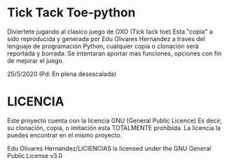 # Tick Tack Toe-python

Diviertete jugando al clasico juego de OXO (Tick tack toe) 
Esta "copia" a sido reproducida y generada por Edu Olivares Hernandez a traves del lenguaje de programación Python, cualquier copia o clonación será reportada y borrada.
Se intentaran aportar mas funciones, opciones con fin de mejorar el juego. 

25/5/2020 (Pd: En plena desescalada)




# LICENCIA 

Este proyecto cuenta con la licencia GNU (General Public Licence) Es decir, su clonación, copia, o imitación esta TOTALMENTE prohibida. La licencia la puedes encontrar en el mismo proyecto.

Edu Olivares Hernandez/LICIENCIAS is licensed under the
GNU General Public License v3.0
